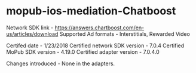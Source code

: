 # mopub-ios-mediation-Chatboost

Network SDK link - https://answers.chartboost.com/en-us/articles/download
Supported Ad formats - Interstitials, Rewarded Video

Certifed date - 1/23/2018
Certified network SDK version - 7.0.4
Certified MoPub SDK version - 4.19.0
Certified adapter version - 7.0.4.0

Changes introduced - None in the adapters.
